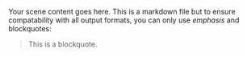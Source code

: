 Your scene content goes here. This is a markdown file but to ensure compatability with all output formats, you can only use *emphasis* and blockquotes:

> This is a blockquote.
